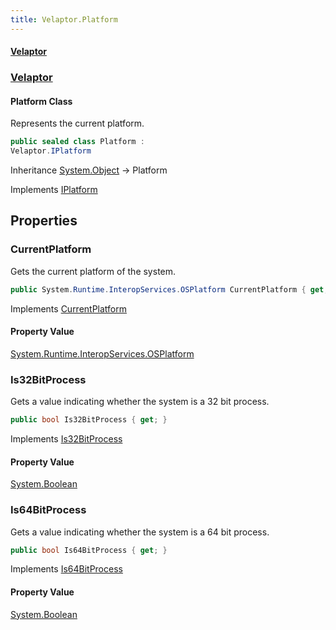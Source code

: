 ```yaml
---
title: Velaptor.Platform
---
```


#### [Velaptor](Namespaces.md 'Velaptor Namespaces')
### [Velaptor](Velaptor.md 'Velaptor')

#### Platform Class

Represents the current platform.

```csharp
public sealed class Platform :
Velaptor.IPlatform
```

Inheritance [System.Object](https://docs.microsoft.com/en-us/dotnet/api/System.Object 'System.Object') → Platform

Implements [IPlatform](Velaptor.IPlatform.md 'Velaptor.IPlatform')
## Properties

<a name='Velaptor.Platform.CurrentPlatform'></a>

### CurrentPlatform 

Gets the current platform of the system.

```csharp
public System.Runtime.InteropServices.OSPlatform CurrentPlatform { get; }
```

Implements [CurrentPlatform](Velaptor.IPlatform.md#currentplatform 'Velaptor.IPlatform.CurrentPlatform')

#### Property Value
[System.Runtime.InteropServices.OSPlatform](https://docs.microsoft.com/en-us/dotnet/api/System.Runtime.InteropServices.OSPlatform 'System.Runtime.InteropServices.OSPlatform')

<a name='Velaptor.Platform.Is32BitProcess'></a>

### Is32BitProcess 

Gets a value indicating whether the system is a 32 bit process.

```csharp
public bool Is32BitProcess { get; }
```

Implements [Is32BitProcess](Velaptor.IPlatform.md#is32bitprocess 'Velaptor.IPlatform.Is32BitProcess')

#### Property Value
[System.Boolean](https://docs.microsoft.com/en-us/dotnet/api/System.Boolean 'System.Boolean')

<a name='Velaptor.Platform.Is64BitProcess'></a>

### Is64BitProcess 

Gets a value indicating whether the system is a 64 bit process.

```csharp
public bool Is64BitProcess { get; }
```

Implements [Is64BitProcess](Velaptor.IPlatform.md#is64bitprocess 'Velaptor.IPlatform.Is64BitProcess')

#### Property Value
[System.Boolean](https://docs.microsoft.com/en-us/dotnet/api/System.Boolean 'System.Boolean')
